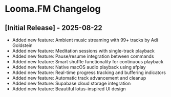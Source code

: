 # Looma.FM Changelog

## [Initial Release] - 2025-08-22

- Added new feature: Ambient music streaming with 99+ tracks by Adi Goldstein
- Added new feature: Meditation sessions with single-track playback  
- Added new feature: Pause/resume integration between commands
- Added new feature: Smart shuffle functionality for continuous playback
- Added new feature: Native macOS audio playback using afplay
- Added new feature: Real-time progress tracking and buffering indicators
- Added new feature: Automatic track advancement and cleanup
- Added new feature: Supabase cloud storage integration
- Added new feature: Beautiful lotus-inspired UI design